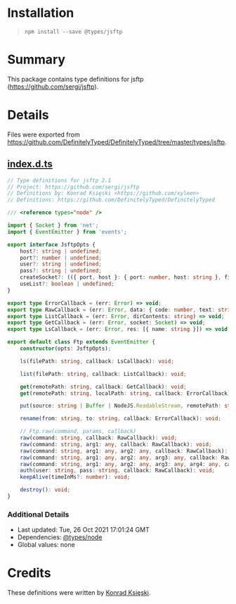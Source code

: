 # Installation
> `npm install --save @types/jsftp`

# Summary
This package contains type definitions for jsftp (https://github.com/sergi/jsftp).

# Details
Files were exported from https://github.com/DefinitelyTyped/DefinitelyTyped/tree/master/types/jsftp.
## [index.d.ts](https://github.com/DefinitelyTyped/DefinitelyTyped/tree/master/types/jsftp/index.d.ts)
````ts
// Type definitions for jsftp 2.1
// Project: https://github.com/sergi/jsftp
// Definitions by: Konrad Księski <https://github.com/xyleen>
// Definitions: https://github.com/DefinitelyTyped/DefinitelyTyped

/// <reference types="node" />

import { Socket } from 'net';
import { EventEmitter } from 'events';

export interface JsftpOpts {
    host?: string | undefined;
    port?: number | undefined;
    user?: string | undefined;
    pass?: string | undefined;
    createSocket?: (({ port, host }: { port: number, host: string }, firstAction: () => {}) => Socket) | undefined;
    useList?: boolean | undefined;
}

export type ErrorCallback = (err: Error) => void;
export type RawCallback = (err: Error, data: { code: number, text: string }) => void;
export type ListCallback = (err: Error, dirContents: string) => void;
export type GetCallback = (err: Error, socket: Socket) => void;
export type LsCallback = (err: Error, res: [{ name: string }]) => void;

export default class Ftp extends EventEmitter {
    constructor(opts: JsftpOpts);

    ls(filePath: string, callback: LsCallback): void;

    list(filePath: string, callback: ListCallback): void;

    get(remotePath: string, callback: GetCallback): void;
    get(remotePath: string, localPath: string, callback: ErrorCallback): void;

    put(source: string | Buffer | NodeJS.ReadableStream, remotePath: string, callback: ErrorCallback): void;

    rename(from: string, to: string, callback: ErrorCallback): void;

    // Ftp.raw(command, params, callback)
    raw(command: string, callback: RawCallback): void;
    raw(command: string, arg1: any, callback: RawCallback): void;
    raw(command: string, arg1: any, arg2: any, callback: RawCallback): void;
    raw(command: string, arg1: any, arg2: any, arg3: any, callback: RawCallback): void;
    raw(command: string, arg1: any, arg2: any, arg3: any, arg4: any, callback: RawCallback): void;
    auth(user: string, pass: string, callback: RawCallback): void;
    keepAlive(timeInMs?: number): void;

    destroy(): void;
}

````

### Additional Details
 * Last updated: Tue, 26 Oct 2021 17:01:24 GMT
 * Dependencies: [@types/node](https://npmjs.com/package/@types/node)
 * Global values: none

# Credits
These definitions were written by [Konrad Księski](https://github.com/xyleen).
